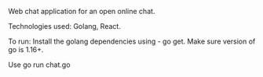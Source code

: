 Web chat application for an open online chat.

Technologies used:
Golang, React.

To run:
Install the golang dependencies using - go get.
Make sure version of go is 1.16+.

Use 
go run chat.go

 
